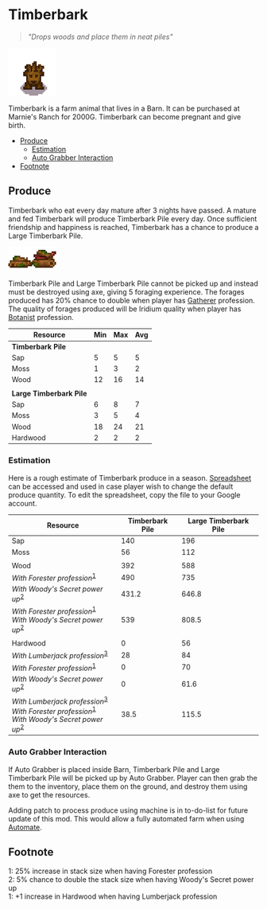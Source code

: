 # Timberbark

> *"Drops woods and place them in neat piles"*

![Timberbark_Variations](Animals/Timberbark_Variations.png)

Timberbark is a farm animal that lives in a Barn. It can be purchased at Marnie's Ranch for 2000G. Timberbark can become pregnant and give birth.

* [Produce](#produce)
  * [Estimation](#estimation)
  * [Auto Grabber Interaction](#auto-grabber-interaction)
* [Footnote](#footnote)

## Produce

Timberbark who eat every day mature after 3 nights have passed. A mature and fed Timberbark will produce Timberbark Pile every day. Once sufficient friendship and happiness is reached, Timberbark has a chance to produce a Large Timberbark Pile.

![Timberbark_Produces](Animals/Timberbark_Produces.png)

Timberbark Pile and Large Timberbark Pile cannot be picked up and instead must be destroyed using axe, giving 5 foraging experience. The forages produced has 20% chance to double when player has [Gatherer](https://stardewvalleywiki.com/Skills#Foraging) profession. The quality of forages produced will be Iridium quality when player has [Botanist](https://stardewvalleywiki.com/Skills#Foraging) profession.

| Resource | Min | Max | Avg |
| -------- | --- | --- | --- |
| **Timberbark Pile** | | | |
| Sap | 5 | 5 | 5 |
| Moss | 1 | 3 | 2 |
| Wood | 12 | 16 | 14 |
| | | | |
| **Large Timberbark Pile** | | | |
| Sap | 6 | 8 | 7 |
| Moss | 3 | 5 | 4 |
| Wood | 18 | 24 | 21 |
| Hardwood | 2 | 2 | 2 |

### Estimation

Here is a rough estimate of Timberbark produce in a season. [Spreadsheet](https://docs.google.com/spreadsheets/d/13k0kkcyTUVJseXhAiZoKnOVubqOB7M9F3xILHV-Sj54/edit#gid=549968683) can be accessed and used in case player wish to change the default produce quantity. To edit the spreadsheet, copy the file to your Google account.

| Resource | Timberbark Pile | Large Timberbark Pile |
| -------- | --------------- | --------------------- |
| Sap | 140 | 196 |
| Moss | 56 | 112 |
| | | |
| Wood | 392 | 588 |
| *With Forester profession*<sup>[1](#Forester)</sup> | 490 | 735 |
| *With Woody's Secret power up*<sup>[2](#WoodysSecret)</sup> | 431.2 | 646.8 |
| *With Forester profession*<sup>[1](#Forester)</sup><br>*With Woody's Secret power up*<sup>[2](#WoodysSecret) | 539 | 808.5 |
| | | |
| Hardwood | 0 | 56 |
| *With Lumberjack profession*<sup>[3](#Lumberjack)</sup> | 28 | 84 |
| *With Forester profession*<sup>[1](#Forester)</sup> | 0 | 70 |
| *With Woody's Secret power up*<sup>[2](#WoodysSecret)</sup> | 0 | 61.6 |
| *With Lumberjack profession*<sup>[3](#Lumberjack)</sup><br>*With Forester profession*<sup>[1](#Forester)</sup><br>*With Woody's Secret power up*<sup>[2](#WoodysSecret) | 38.5 | 115.5 |

### Auto Grabber Interaction

If Auto Grabber is placed inside Barn, Timberbark Pile and Large Timberbark Pile will be picked up by Auto Grabber. Player can then grab the them to the inventory, place them on the ground, and destroy them using axe to get the resources.

Adding patch to process produce using machine is in to-do-list for future update of this mod. This would allow a fully automated farm when using [Automate](https://www.nexusmods.com/stardewvalley/mods/1063).

## Footnote

<a name="Forester">1</a>: 25% increase in stack size when having Forester profession<br>
<a name="Woody's Secret">2</a>: 5% chance to double the stack size when having Woody's Secret power up<br>
<a name="Lumberjack">1</a>: +1 increase in Hardwood when having Lumberjack profession<br>

